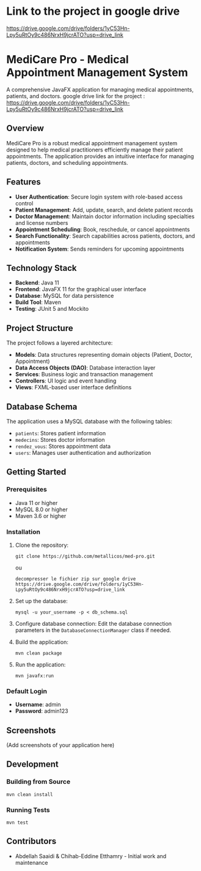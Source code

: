 # Link to the project in google drive

https://drive.google.com/drive/folders/1yC53Hn-Lpy5uRtOy9c486NrxH9jcrATO?usp=drive_link

# MediCare Pro - Medical Appointment Management System

A comprehensive JavaFX application for managing medical appointments, patients, and doctors.
google drive link for the project : https://drive.google.com/drive/folders/1yC53Hn-Lpy5uRtOy9c486NrxH9jcrATO?usp=drive_link

## Overview

MediCare Pro is a robust medical appointment management system designed to help medical practitioners efficiently manage their patient appointments. The application provides an intuitive interface for managing patients, doctors, and scheduling appointments.

## Features

- **User Authentication**: Secure login system with role-based access control
- **Patient Management**: Add, update, search, and delete patient records
- **Doctor Management**: Maintain doctor information including specialties and license numbers
- **Appointment Scheduling**: Book, reschedule, or cancel appointments
- **Search Functionality**: Search capabilities across patients, doctors, and appointments
- **Notification System**: Sends reminders for upcoming appointments

## Technology Stack

- **Backend**: Java 11
- **Frontend**: JavaFX 11 for the graphical user interface
- **Database**: MySQL for data persistence
- **Build Tool**: Maven
- **Testing**: JUnit 5 and Mockito

## Project Structure

The project follows a layered architecture:

- **Models**: Data structures representing domain objects (Patient, Doctor, Appointment)
- **Data Access Objects (DAO)**: Database interaction layer
- **Services**: Business logic and transaction management
- **Controllers**: UI logic and event handling
- **Views**: FXML-based user interface definitions

## Database Schema

The application uses a MySQL database with the following tables:
- `patients`: Stores patient information
- `medecins`: Stores doctor information
- `rendez_vous`: Stores appointment data
- `users`: Manages user authentication and authorization

## Getting Started

### Prerequisites

- Java 11 or higher
- MySQL 8.0 or higher
- Maven 3.6 or higher

### Installation

1. Clone the repository:
   ```
   git clone https://github.com/metallicos/med-pro.git
   ```
   ou
   ```
   decompresser le fichier zip sur google drive  https://drive.google.com/drive/folders/1yC53Hn-Lpy5uRtOy9c486NrxH9jcrATO?usp=drive_link
   ```

2. Set up the database:
   ```
   mysql -u your_username -p < db_schema.sql
   ```

3. Configure database connection:
   Edit the database connection parameters in the `DatabaseConnectionManager` class if needed.

4. Build the application:
   ```
   mvn clean package
   ```

5. Run the application:
   ```
   mvn javafx:run
   ```

### Default Login

- **Username**: admin
- **Password**: admin123

## Screenshots

(Add screenshots of your application here)

## Development

### Building from Source

```
mvn clean install
```

### Running Tests

```
mvn test
```

## Contributors

- Abdellah Saaidi & Chihab-Eddine Etthamry - Initial work and maintenance
